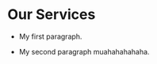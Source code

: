 <html>
  <head>
    <script>
      document.write(document.lastModified)
    </script>
  </head>
  <body>
    <style>
      body {background-image: url('![Chicago-Skyline-Desktop-Wallpaper](https://github.com/user-attachments/assets/941399fe-0f74-4e4e-bef9-03aad88f88cd)
'); background-repeat: no-repeat;}
    </style>
    <h1>
      Our Services
    </h1>
     <ul>
       <li>
    <p>
      My first paragraph.
    </p>
         </li>
       <li>
    <p>
      My second paragraph muahahahahaha.
    </p>
       </li>
    </ul>
  </body>
</html>
